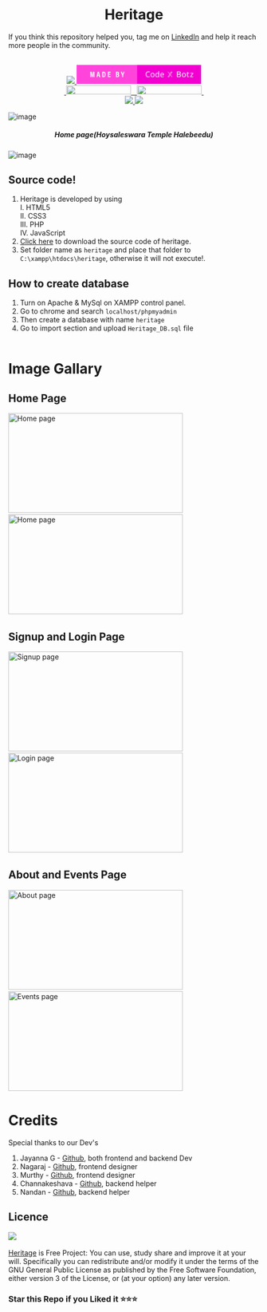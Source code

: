 <h1 align="center">Heritage</h1>

If you think this repository helped you, tag me on <a href="https://www.linkedin.com/in/jayanna-g-3aaa8a259">LinkedIn</a> and help it reach more people in the community. <br><br>

<p align="center">
  <a href="https://www.python.org">
    <img src="http://ForTheBadge.com/images/badges/made-with-python.svg" width ="250">
  </a>
  <a href="https://t.me/CodeXBotz">
    <img src="https://github.com/CodeXBotz/PyrogramGenStr/blob/main/resources/madebycodex-badge.svg" width="250">
  </a><br>
  <a href="https://t.me/CodeXBotz">
    &nbsp;<img src="https://img.shields.io/badge/Code%20%F0%9D%95%8F%20Botz-Channel-blue?style=flat-square&logo=telegram" width="130" height="18">&nbsp;
  </a>
  <a href="https://www.linkedin.com/in/jayanna-g-3aaa8a259">
    &nbsp;<img src="https://img.shields.io/badge/Jayanna%20G-blue?style=flat-square&logo=linkedin" width="130" height="18">&nbsp;
  </a>
  <br>
  <a href="https://github.com/JayaG-gowda/Heritage/stargazers">
    <img src="https://img.shields.io/github/stars/JayaG-gowda/Heritage?style=social">
  </a>
  <a href="https://github.com/JayaG-gowda/Heritage/fork">
    <img src="https://img.shields.io/github/forks/JayaG-gowda/Heritage?label=Fork&style=social">
  </a>  
</p>

![image](https://github.com/JayaG-gowda/Heritage/assets/119968609/524a8072-d49c-4ed8-94c8-85ba322ac6d4)
<h5 align="center">Home page(Hoysaleswara Temple Halebeedu)</h5>


![image](https://github.com/JayaG-gowda/Heritage/assets/119968609/263a9304-bdff-49fa-8f7e-48547c681dd5)

## Source code!
1. Heritage is developed by using <br>
   I. HTML5<br>
   II. CSS3<br>
   III. PHP<br>
   IV. JavaScript<br>
1. <a href="https://github.com/JayaG-gowda/Heritage/archive/refs/heads/main.zip">Click here</a> to download the source code of heritage.
2. Set folder name as `heritage` and place that folder to `C:\xampp\htdocs\heritage`, otherwise it will not execute!.

## How to create database
1. Turn on Apache & MySql on XAMPP control panel.
2. Go to chrome and search `localhost/phpmyadmin`
3. Then create a database with name `heritage`
4. Go to import section and upload `Heritage_DB.sql` file <br> <br>

# Image Gallary

## Home Page
<img src="https://github.com/JayaG-gowda/Heritage/assets/119968609/524a8072-d49c-4ed8-94c8-85ba322ac6d4" height="200" width="350" title="Home page"> <span>   </span>
<img src="https://github.com/JayaG-gowda/Heritage/assets/119968609/e2300b57-c03c-4a60-b7fa-21a39112439e" height="200" width="350" title="Home page"> 

## Signup and Login Page
<img src="https://github.com/JayaG-gowda/Heritage/assets/119968609/17164fc5-318e-4923-9e26-8e8836e4ec72" height="200" width="350" title="Signup page">
<img src="https://github.com/JayaG-gowda/Heritage/assets/119968609/fa39eac6-4c6e-4f9a-a463-080192a85784" height="200" width="350" title="Login page"> 

## About and Events Page
<img src="https://github.com/JayaG-gowda/Heritage/assets/119968609/509b0fae-950e-4108-b0c0-d6ed3d59160e" height="200" width="350" title="About page"> 
<img src="https://github.com/JayaG-gowda/Heritage/assets/119968609/1b67faf2-a8a7-4413-bc39-9c08c5121228" height="200" width="350" title="Events page"> 

# Credits
Special thanks to our Dev's
1. Jayanna G - <a href="https://github.com/JayaG-gowda">Github</a>, both frontend and backend Dev
2. Nagaraj - <a href="">Github</a>, frontend designer
3. Murthy - <a href="">Github</a>, frontend designer
4. Channakeshava - <a href="">Github</a>, backend helper
5. Nandan - <a href="">Github</a>, backend helper

## Licence

<a href="https://github.com/JayaG-gowda/Heritage/blob/main/LICENSE"><img src="https://camo.githubusercontent.com/b7114f43bc3473adbfc25e0939e754b96456520685aeb58da630537dd08403f9/68747470733a2f2f7777772e676e752e6f72672f67726170686963732f67706c76332d3132377835312e706e67"><a/>

<a href="https://github.com/JayaG-gowda/Heritage">Heritage</a> is Free Project: You can use, study share and improve it at your will. Specifically you can redistribute and/or modify it under the terms of the GNU General Public License as published by the Free Software Foundation, either version 3 of the License, or (at your option) any later version.

<h3>Star this Repo if you Liked it ⭐⭐⭐</h3>



